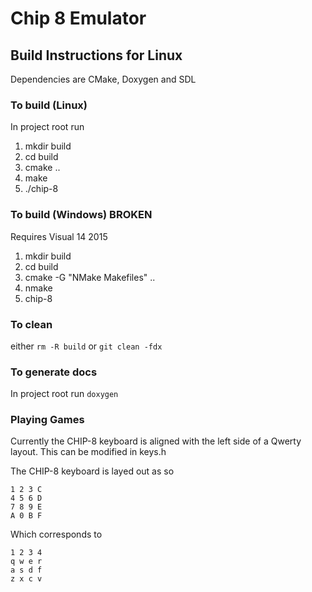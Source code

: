 # Chip 8 Emulator

## Build Instructions for Linux

Dependencies are CMake, Doxygen and SDL

### To build (Linux)

In project root run

1. mkdir build
2. cd build
3. cmake ..
4. make
5. ./chip-8

### To build (Windows) BROKEN

Requires Visual 14 2015

1. mkdir build
2. cd build
3. cmake -G "NMake Makefiles" ..
4. nmake
5. chip-8


### To clean

either `rm -R build` or `git clean -fdx`

### To generate docs

In project root run `doxygen`


### Playing Games

Currently the CHIP-8 keyboard is aligned with the left side of a Qwerty layout. This can be modified in keys.h

The CHIP-8 keyboard is layed out as so

	1 2 3 C
	4 5 6 D
	7 8 9 E
	A 0 B F

Which corresponds to

	1 2 3 4
	q w e r
	a s d f
	z x c v
